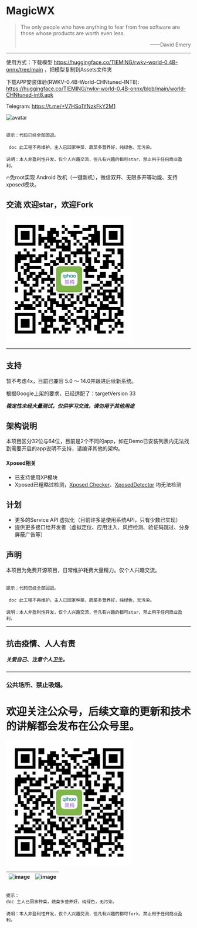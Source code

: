 # MagicWX

> The only people who have anything to fear from free software are those whose products are worth even less.
>
> <p align="right">——David Emery</p>

***

使用方式：下载模型 https://huggingface.co/TIEMING/rwkv-world-0.4B-onnx/tree/main ，把模型复制到Assets文件夹

下载APP安装体验(RWKV-0.4B-World-CHNtuned-INT8):
https://huggingface.co/TIEMING/rwkv-world-0.4B-onnx/blob/main/world-CHNtuned-int8.apk


Telegram: https://t.me/+V7HSo1YNzkFkY2M1


![avatar](https://github.com/Pangu-Immortal/MagicWX/blob/Ai/img.png)



``` nginx

提示：代码已经全部回退。

 doc 此工程不再维护。主人已回家种菜，蔬菜多营养好，纯绿色，无污染。

说明：本人非盈利性开发，仅个人兴趣交流，但凡有兴趣的都可star，禁止用于任何商业盈利。

``` 

🔥免root实现 Android 改机（一键新机），微信双开、无限多开等功能、支持xposed模块。

## 交流 欢迎star，欢迎Fork


![avatar](https://github.com/Pangu-Immortal/Pangu-Immortal/blob/main/qrcode_for_gh_5d1938320a76_344.jpg)


---

## 支持
暂不考虑4x，目前已兼容 5.0 ～ 14.0并跟进后续新系统。


根据Google上架的要求，已经适配了：targetVersion 33


***稳定性未经大量测试，仅供学习交流，请勿用于其他用途***

## 架构说明
本项目区分32位与64位，目前是2个不同的app，如在Demo已安装列表内无法找到需要开启的app说明不支持，请编译其他的架构。

#### Xposed相关
- 已支持使用XP模块
- Xposed已粗略过检测，[Xposed Checker](https://www.coolapk.com/apk/190247)、[XposedDetector](https://github.com/vvb2060/XposedDetector) 均无法检测


## 计划
- 更多的Service API 虚拟化（目前许多是使用系统API，只有少数已实现）
- 提供更多接口给开发者（虚拟定位、应用注入、风控检测、验证码跳过、分身屏蔽广告等）

## 声明
本项目为免费开源项目，日常维护耗费大量精力。仅个人兴趣交流。

``` nginx

提示：代码已经全部回退。

 doc 此工程不再维护。主人已回家种菜，蔬菜多营养好，纯绿色，无污染。

说明：本人非盈利性开发，仅个人兴趣交流，但凡有兴趣的都可star，禁止用于任何商业盈利。

``` 

---

## 抗击疫情、人人有责

##### 关爱自己、注意个人卫生。

___

### 公共场所、禁止吸烟。

# 欢迎关注公众号，后续文章的更新和技术的讲解都会发布在公众号里。 


![avatar](https://github.com/Pangu-Immortal/Pangu-Immortal/blob/main/qrcode_for_gh_5d1938320a76_344.jpg)





| ![image](https://img-blog.csdnimg.cn/20200319191809959.jpg) | ![image](https://img-blog.csdnimg.cn/20200324103336571.png) |
|-------------------------------------------------------------|-------------------------------------------------------------|




``` nginx

提示：
doc 主人已回家种菜，蔬菜多营养好，纯绿色，无污染。

说明：本人非盈利性开发，仅个人兴趣交流，但凡有兴趣的都可fork，禁止用于任何商业盈利。

```


